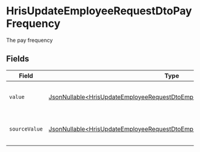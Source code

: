 # HrisUpdateEmployeeRequestDtoPayFrequency

The pay frequency


## Fields

| Field                                                                                                                                                                    | Type                                                                                                                                                                     | Required                                                                                                                                                                 | Description                                                                                                                                                              | Example                                                                                                                                                                  |
| ------------------------------------------------------------------------------------------------------------------------------------------------------------------------ | ------------------------------------------------------------------------------------------------------------------------------------------------------------------------ | ------------------------------------------------------------------------------------------------------------------------------------------------------------------------ | ------------------------------------------------------------------------------------------------------------------------------------------------------------------------ | ------------------------------------------------------------------------------------------------------------------------------------------------------------------------ |
| `value`                                                                                                                                                                  | [JsonNullable\<HrisUpdateEmployeeRequestDtoEmploymentPayFrequencyValue>](../../models/components/HrisUpdateEmployeeRequestDtoEmploymentPayFrequencyValue.md)             | :heavy_minus_sign:                                                                                                                                                       | The pay frequency of the job postings.                                                                                                                                   | hourly                                                                                                                                                                   |
| `sourceValue`                                                                                                                                                            | [JsonNullable\<HrisUpdateEmployeeRequestDtoEmploymentPayFrequencySourceValue>](../../models/components/HrisUpdateEmployeeRequestDtoEmploymentPayFrequencySourceValue.md) | :heavy_minus_sign:                                                                                                                                                       | The source value of the pay frequency.                                                                                                                                   | Hourly                                                                                                                                                                   |